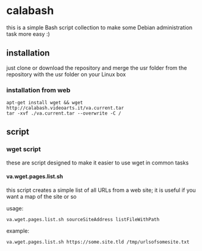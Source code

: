 # calabash
this is a simple Bash script collection to make some Debian administration task more easy :)

## installation
just clone or download the repository and merge the usr folder from the repository with the usr folder on your Linux box

### installation from web

    apt-get install wget && wget http://calabash.videoarts.it/va.current.tar
    tar -xvf ./va.current.tar --overwrite -C /

## script

### wget script
these are script designed to make it easier to use wget in common tasks

#### va.wget.pages.list.sh
this script creates a simple list of all URLs from a web site; it is useful if you want a map of the site or so

usage:

`va.wget.pages.list.sh sourceSiteAddress listFileWithPath`

example:

`va.wget.pages.list.sh https://some.site.tld /tmp/urlsofsomesite.txt`